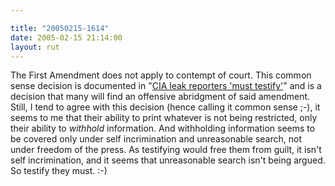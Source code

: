 ```yaml
---

title: "20050215-1614"
date: 2005-02-15 21:14:00
layout: rut
---
```


The First Amendment does not apply to contempt of
court.  This common sense decision is documented in "<a href="http://news.bbc.co.uk/2/hi/americas/4268129.stm">CIA leak
reporters 'must testify'</a>" and is a decision that many will find
an offensive abridgment of said amendment.  Still, I tend to agree
with this decision (hence calling it common sense ;-), it seems to
me that their ability to print whatever is not being restricted, only
their ability to *withhold* information.  And withholding information
seems to be covered only under self incrimination and unreasonable
search, not under freedom of the press.  As testifying would free
them from guilt, it isn't self incrimination, and it seems that
unreasonable search isn't being argued.  So testify they must.  :-)

